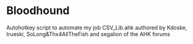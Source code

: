 # Bloodhound
Autohotkey script to automate my job
CSV_Lib.ahk authored by Kdoske, trueski, SoLong&Thx4AllTheFish and segalion of the AHK forums
